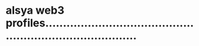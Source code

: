 # alsya web3 profiles...............................................................................
